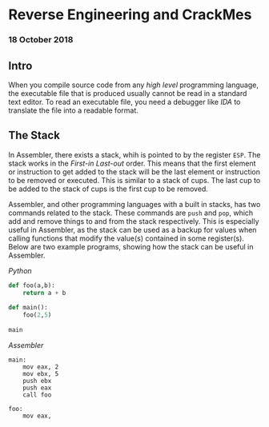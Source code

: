 # Reverse Engineering and CrackMes 
### 18 October 2018

## Intro
When you compile source code from any _high level_ programming
language, the executable file that is produced usually cannot be 
read in a standard text editor. To read an executable file, you 
need a debugger like _IDA_ to translate the file into a readable
format. 

## The Stack
In Assembler, there exists a stack, whih is pointed to by the
register `ESP`. The stack works in the _First-in Last-out_ order.
This means that the first element or instruction to get added to
the stack will be the last element or instruction to be removed or
executed. This is similar to a stack of cups. The last cup to be added
to the stack of cups is the first cup to be removed. 

Assembler, and other programming languages with a built in stacks, has
two commands related to the stack. These commands are `push` and `pop`,
which add and remove things to and from the stack respectively. This is
especially useful in Assembler, as the stack can be used as a backup for
values when calling functions that modify the value(s) contained in some
register(s). Below are two example programs, showing how the stack can be
useful in Assembler.

_Python_
```python
def foo(a,b):
	return a + b
	
def main():
	foo(2,5)
	
main
```

_Assembler_
```assembly
main:
	mov eax, 2
	mov ebx, 5
	push ebx
	push eax
	call foo
	
foo:
	mov eax, 